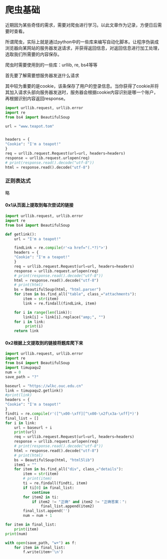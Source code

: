 # 爬虫基础



近期因为某些奇怪的需求，需要对爬虫进行学习。以此文章作为记录，方便日后需要时查看。



所谓爬虫，实际上就是通过python中的一些库来编写自动化脚本。让程序伪装成浏览器向某网站的服务器发送请求，并获得返回信息，对返回信息进行加工处理，选取我们所需要的内容保存。



爬虫时需要使用到的一些库：urllib, re, bs4等等



首先要了解需要想服务器发送什么请求

其中较为重要的是cookie，该条保存了用户的登录信息。当你获得了cookie并将其加入请求头部向服务器发送时，服务器会根据cookie内容识别是哪一个账户，再根据识别内容返回response。

```python
import urllib.request, urllib.error
import re
from bs4 import BeautifulSoup

url = "www.teapot.tom"


headers = {
"Cookie": "I'm a teapot!"
}
req = urllib.request.Request(url=url, headers=headers)
response = urllib.request.urlopen(req)
# print(response.read().decode("utf-8"))
html = response.read().decode("utf-8")
```





### 正则表达式

略



#### 0x1从页面上提取到每次尝试的链接

```python
import urllib.request, urllib.error
import re
from bs4 import BeautifulSoup

def getlink():
    url = "I'm a teapot!"

    findLink = re.compile(r'<a href="(.*?)">')
    headers = {
    "Cookie": "I'm a teapot!"
    }
    req = urllib.request.Request(url=url, headers=headers)
    response = urllib.request.urlopen(req)
    # print(response.read().decode("utf-8"))
    html = response.read().decode("utf-8")
    # print(html)
    bs = BeautifulSoup(html, "html.parser")
    for item in bs.find_all("table", class_="attachments"):
        item = str(item)
        link = re.findall(findLink, item)

    for i in range(len(link)):
        link[i] = link[i].replace("amp;", "")
    for i in link:
         print(i)
    return link
```





#### 0x2根据上文提取到的链接将题库爬下来

```python
import urllib.request, urllib.error
import re
from bs4 import BeautifulSoup
import timupaqu2
num = 0
save_path = "?"

baseurl = "https://wlkc.ouc.edu.cn"
link = timupaqu2.getlink()
#print(link)
headers = {
"Cookie": "I'm a teapot!"
}
findti = re.compile(r'([^\x00-\xff][^\x00-\x2f\x3a-\xff]*)')
final_list = []
for i in link:
    url = baseurl + i
    print(url)
    req = urllib.request.Request(url=url, headers=headers)
    response = urllib.request.urlopen(req)
    # print(response.read().decode("utf-8"))
    html = response.read().decode("utf-8")
    # print(html)
    bs = BeautifulSoup(html, "html5lib")
    item1 = ""
    for item in bs.find_all("div", class_="details"):
        item = str(item)
        # print(item)
        ti = re.findall(findti, item)
        if ti[0] in final_list:
            continue
        for item2 in ti:
            if item2 != "正确" and item2 != "正确答案：":
                final_list.append(item2)
        final_list.append('')
        num = num + 1

for item in final_list:
    print(item)
print(num)

with open(save_path, "w+") as f:
    for item in final_list:
        f.write(item+'\n')

```

